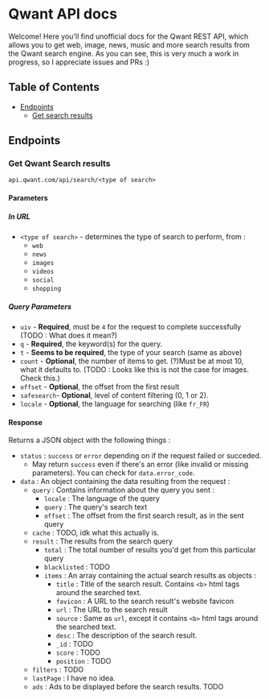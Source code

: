 # Qwant API docs
Welcome! Here you'll find unofficial docs for the Qwant REST API, which allows you to get web, image, news, music and more search results from the Qwant search engine.
As you can see, this is very much a work in progress, so I appreciate issues and PRs :)

## Table of Contents
- [Endpoints](#endpoints)
  - [Get search results]()

## Endpoints
### Get Qwant Search results
```
api.qwant.com/api/search/<type of search>
```
#### Parameters
##### In URL
  - `<type of search>` - determines the type of search to perform, from :
    - `web`
    - `news`
    - `images`
    - `videos`
    - `social`
    - `shopping`
##### Query Parameters
  - `uiv` - **Required**, must be `4` for the request to complete successfully (TODO : What does it mean?)
  - `q` - **Required**, the keyword(s) for the query.
  - `t` - **Seems to be required**, the type of your search (same as above)
  - `count` - **Optional**, the number of items to get. (?)Must be at most 10, what it defaults to. (TODO : Looks like this is not the case for images. Check this.)
  - `offset` - **Optional**, the offset from the first result
  - `safesearch`- **Optional**, level of content filtering (0, 1 or 2).
  - `locale` - **Optional**, the language for searching (like `fr_FR`)
  
#### Response
Returns a JSON object with the following things :
- `status` : `success` or `error` depending on if the request failed or succeded.
  - May return `success` even if there's an error (like invalid or missing parameters). You can check for `data.error_code`.
- `data` : An object containing the data resulting from the request :
  - `query` : Contains information about the query you sent :
    - `locale` : The language of the query
    - `query` : The query's search text
    - `offset` : The offset from the first search result, as in the sent query
  - `cache` : TODO, idk what this actually is.
  - `result` : The results from the search query
    - `total` : The total number of results you'd get from this particular query
    - `blacklisted` : TODO
    - `items` : An array containing the actual search results as objects :
      - `title` : Title of the search result. Contains `<b>` html tags around the searched text.
      - `favicon` : A URL to the search result's website favicon
      - `url` : The URL to the search result
      - `source` : Same as `url`, except it contains `<b>` html tags around the searched text.
      - `desc` : The description of the search result.
      - `_id` : TODO
      - `score` : TODO
      - `position` : TODO
   - `filters` : TODO
   - `lastPage` : I have no idea.
   - `ads` : Ads to be displayed before the search results. TODO
  

